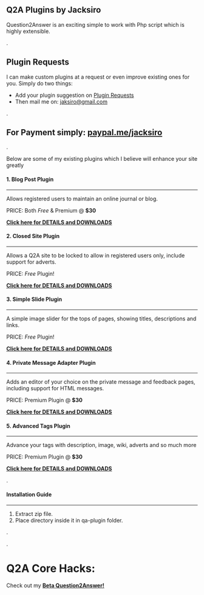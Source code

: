 ##  Q2A Plugins by Jacksiro
Question2Answer is an exciting simple to work with Php script which is highly extensible.

.

Plugin Requests
---------------
I can make custom plugins at a request or even improve existing ones for you. Simply do two things:
- Add your plugin suggestion on [Plugin Requests](http://www.question2answer.org/qa/65702/plugin-requests-what-plugins-wish-have-developed-your-site)
- Then mail me on: jaksiro@gmail.com

.

For Payment simply: [paypal.me/jacksiro](https://paypal.me/jacksiro)
--------

.

Below are some of my existing plugins which I believe will enhance your site greatly
#### 1. Blog Post Plugin
------------------------
Allows registered users to maintain an online journal or blog.

PRICE: Both *Free* & Premium @ **$30**

[**Click here for DETAILS and DOWNLOADS**](https://github.com/JackSiro/Q2A-Blog-Post-Plugin)

#### 2. Closed Site Plugin
--------------------------
Allows a Q2A site to be locked to allow in registered users only, include support for adverts.
 
PRICE: *Free* Plugin!

[**Click here for DETAILS and DOWNLOADS**](https://github.com/JackSiro/Q2A-Closed-Site-Plugin)

#### 3. Simple Slide Plugin
---------------------------
A simple image slider for the tops of pages, showing titles, descriptions and links.

PRICE: *Free* Plugin!

[**Click here for DETAILS and DOWNLOADS**](https://github.com/JackSiro/Q2A-Simple-Slide-Plugin)

#### 4. Private Message Adapter Plugin
--------------------------------------
Adds an editor of your choice on the private message and feedback pages, including support for HTML messages.

PRICE: Premium Plugin @ **$30**

[**Click here for DETAILS and DOWNLOADS**](https://github.com/JackSiro/Q2A-PM-Adapter-Plugin)

#### 5. Advanced Tags Plugin
----------------------------
Advance your tags with description, image, wiki, adverts and so much more

PRICE: Premium Plugin @ **$30**

[**Click here for DETAILS and DOWNLOADS**](https://github.com/JackSiro/Q2A-Advanced-Tags-Plugin)

.

#### Installation Guide
-----------------------
1. Extract zip file.
2. Place directory inside it in qa-plugin folder.

.

.

Q2A Core Hacks:
===============

Check out my [**Beta Question2Answer!**](https://github.com/JackSiro/Question2Answer)

